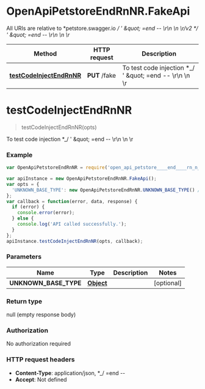 # OpenApiPetstoreEndRnNR.FakeApi

All URIs are relative to *petstore.swagger.io *_/ &#39; \&quot; &#x3D;end -- \\r\\n \\n \\r/v2 *_/ &#39; \&quot; &#x3D;end -- \\r\\n \\n \\r*

Method | HTTP request | Description
------------- | ------------- | -------------
[**testCodeInjectEndRnNR**](FakeApi.md#testCodeInjectEndRnNR) | **PUT** /fake | To test code injection *_/ &#39; \&quot; &#x3D;end -- \\r\\n \\n \\r


<a name="testCodeInjectEndRnNR"></a>
# **testCodeInjectEndRnNR**
> testCodeInjectEndRnNR(opts)

To test code injection *_/ &#39; \&quot; &#x3D;end -- \\r\\n \\n \\r

### Example
```javascript
var OpenApiPetstoreEndRnNR = require('open_api_petstore____end____rn_n_r');

var apiInstance = new OpenApiPetstoreEndRnNR.FakeApi();
var opts = {
  'UNKNOWN_BASE_TYPE': new OpenApiPetstoreEndRnNR.UNKNOWN_BASE_TYPE() // Object | 
};
var callback = function(error, data, response) {
  if (error) {
    console.error(error);
  } else {
    console.log('API called successfully.');
  }
};
apiInstance.testCodeInjectEndRnNR(opts, callback);
```

### Parameters

Name | Type | Description  | Notes
------------- | ------------- | ------------- | -------------
 **UNKNOWN_BASE_TYPE** | [**Object**](UNKNOWN_BASE_TYPE.md)|  | [optional] 

### Return type

null (empty response body)

### Authorization

No authorization required

### HTTP request headers

 - **Content-Type**: application/json, *_/   =end --       
 - **Accept**: Not defined

